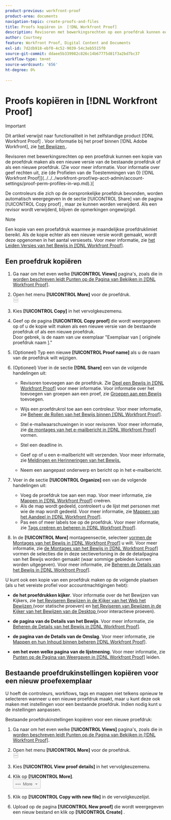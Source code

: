 ```yaml
---
product-previous: workfront-proof
product-area: documents
navigation-topic: create-proofs-and-files
title: Proofs kopiëren in  [!DNL Workfront Proof]
description: Revisoren met bewerkingsrechten op een proefdruk kunnen een kopie van de proefdruk maken als een nieuwe versie van de bestaande proefdruk of als een nieuwe proefdruk. (Zie voor meer informatie. Zie Proefprofielen voor machtigingen in Workfront Proof voor informatie over bewerkingsrechten.)
author: Courtney
feature: Workfront Proof, Digital Content and Documents
exl-id: 7d2db918-ebf0-4c52-9039-54c3eb5515f0
source-git-commit: ddaee5b339982c826c14b67775d81f3a2bd7bc37
workflow-type: tm+mt
source-wordcount: '656'
ht-degree: 0%

---
```


# Proofs kopiëren in [!DNL Workfront Proof]

>[!IMPORTANT]
>
>Dit artikel verwijst naar functionaliteit in het zelfstandige product [!DNL Workfront Proof] . Voor informatie bij het proef binnen [!DNL Adobe Workfront], zie [ het Bewijzen ](../../../review-and-approve-work/proofing/proofing.md).

Revisoren met bewerkingsrechten op een proefdruk kunnen een kopie van de proefdruk maken als een nieuwe versie van de bestaande proefdruk of als een nieuwe proefdruk. (Zie voor meer informatie. Voor informatie over geef rechten uit, zie {de Profielen van de Toestemmingen van 0}  [!DNL Workfront Proof]](../../../workfront-proof/wp-acct-admin/account-settings/proof-perm-profiles-in-wp.md).)[

De controleurs die zich op de oorspronkelijke proefdruk bevonden, worden automatisch weergegeven in de sectie [!UICONTROL Share] van de pagina [!UICONTROL Copy proof] , maar ze kunnen worden verwijderd. Als een revisor wordt verwijderd, blijven de opmerkingen ongewijzigd.

>[!NOTE]
>
>Een kopie van een proefafdruk waarmee je maandelijkse proefdruklimiet bereikt. Als de kopie echter als een nieuwe versie wordt gemaakt, wordt deze opgenomen in het aantal versiesets. Voor meer informatie, zie [ het Leiden Versies van het Bewijs in  [!DNL Workfront Proof]](../../../workfront-proof/wp-work-proofsfiles/manage-your-work/manage-proof-versions.md).

## Een proefdruk kopiëren

1. Ga naar om het even welke **[!UICONTROL Views]** pagina&#39;s, zoals die in [ worden beschreven leidt Punten op de Pagina van Bekijken in  [!DNL Workfront Proof]](../../../workfront-proof/wp-work-proofsfiles/manage-your-work/manage-items-on-views-page.md).

1. Open het menu **[!UICONTROL More]** voor de proefdruk.\
   ![ Meer menu ](assets/more-button-small.png)

1. Kies **[!UICONTROL Copy]** in het vervolgkeuzemenu.
1. Geef op de pagina **[!UICONTROL Copy proof]** die wordt weergegeven op of u de kopie wilt maken als een nieuwe versie van de bestaande proefdruk of als een nieuwe proefdruk.\
   Door gebrek, is de naam van uw exemplaar &quot;Exemplaar van [ originele proefdruk naam ].&quot;

1. (Optioneel) Typ een nieuwe **[!UICONTROL Proof name]** als u de naam van de proefdruk wilt wijzigen.
1. (Optioneel) Voer in de sectie **[!DNL Share]** een van de volgende handelingen uit:

   * Revisoren toevoegen aan de proefdruk. Zie [ Deel een Bewijs in  [!DNL Workfront Proof]](../../../workfront-proof/wp-work-proofsfiles/share-proofs-and-files/share-proof.md) voor meer informatie. Voor informatie over het toevoegen van groepen aan een proef, zie [ Groepen aan een Bewijs ](../../../workfront-proof/wp-mnguserscontacts/groups/add-groups.md) toevoegen.

   * Wijs een proefdrukrol toe aan een controleur. Voor meer informatie, zie [ Beheer de Rollen van het Bewijs binnen  [!DNL Workfront Proof]](../../../workfront-proof/wp-work-proofsfiles/share-proofs-and-files/manage-proof-roles.md).
   * Stel e-mailwaarschuwingen in voor revisoren. Voor meer informatie, zie [ de montages van het e-mailbericht in  [!DNL Workfront Proof]](../../../workfront-proof/wp-emailsntfctns/email-alerts/config-email-notification-settings-wp.md) vormen.
   * Stel een deadline in.
   * Geef op of u een e-mailbericht wilt verzenden. Voor meer informatie, zie [ Meldingen en Herinneringen van het Bewijs.](https://support.workfront.com/hc/en-us/sections/115000920788-Proof-notifications-and-reminders)
   * Neem een aangepast onderwerp en bericht op in het e-mailbericht.

1. Voer in de sectie **[!UICONTROL Organize]** een van de volgende handelingen uit:

   * Voeg de proefdruk toe aan een map. Voor meer informatie, zie [ Mappen in  [!DNL Workfront Proof]](../../../workfront-proof/wp-work-proofsfiles/organize-your-work/create-folders.md) creëren.
   * Als de map wordt gedeeld, controleert u de lijst met personen met wie de map wordt gedeeld. Voor meer informatie, zie [ Mappen van het Aandeel in  [!DNL Workfront Proof]](../../../workfront-proof/wp-work-proofsfiles/organize-your-work/share-folders.md).
   * Pas een of meer labels toe op de proefdruk. Voor meer informatie, zie [ Tags creëren en beheren in  [!DNL Workfront Proof]](../../../workfront-proof/wp-work-proofsfiles/organize-your-work/create-and-manage-tags.md).

1. In de **[!UICONTROL More]** montageensectie, selecteer [ vormen de Montages van het Bewijs in  [!DNL Workfront Proof]](../../../workfront-proof/wp-work-proofsfiles/manage-your-work/configure-proof-settings.md) u wilt. Voor meer informatie, zie [ de Montages van het Bewijs in  [!DNL Workfront Proof]](../../../workfront-proof/wp-work-proofsfiles/manage-your-work/configure-proof-settings.md) vormen de selecties die in deze sectievertoning in de de detailpagina van het Bewijs worden gemaakt (waar sommige gebieden kunnen worden uitgegeven). Voor meer informatie, zie [ Beheren de Details van het Bewijs in  [!DNL Workfront Proof]](../../../workfront-proof/wp-work-proofsfiles/manage-your-work/manage-proof-details.md).

U kunt ook een kopie van een proefdruk maken op de volgende plaatsen (als u het vereiste profiel voor accountmachtigingen hebt):

* **de het proefdrukken kijker**. Voor informatie over de het Bewijzen van Kijkers, zie [ het Reviseren Bewijzen in de Kijker van het Web het Bewijzen ](https://support.workfront.com/hc/en-us/sections/115000275214-Reviewing-Proofs-in-the-Web-Proofing-Viewer) (voor statische proeven) en [ het Reviseren van Bewijzen in de Kijker van het Bewijzen van de Desktop ](https://support.workfront.com/hc/en-us/sections/360000686434-Reviewing-Proofs-in-the-Desktop-Proofing-Viewer) (voor interactieve proeven).

* **de pagina van de Details van het Bewijs**. Voor meer informatie, zie [ Beheren de Details van het Bewijs in  [!DNL Workfront Proof]](../../../workfront-proof/wp-work-proofsfiles/manage-your-work/manage-proof-details.md).

* **de pagina van de Details van de Omslag**. Voor meer informatie, zie [ Mappen en hun Inhoud binnen beheren  [!DNL Workfront Proof]](../../../workfront-proof/wp-work-proofsfiles/organize-your-work/manage-folders-and-contents.md).

* **om het even welke pagina van de lijstmening**. Voor meer informatie, zie [ Punten op de Pagina van Weergaven in  [!DNL Workfront Proof]](../../../workfront-proof/wp-work-proofsfiles/manage-your-work/manage-items-on-views-page.md) leiden.

## Bestaande proefdrukinstellingen kopiëren voor een nieuw proefexemplaar

U hoeft de controleurs, workflows, tags en mappen niet telkens opnieuw te selecteren wanneer u een nieuwe proefdruk maakt, maar u kunt deze ook maken met instellingen voor een bestaande proefdruk. Indien nodig kunt u de instellingen aanpassen.

Bestaande proefdrukinstellingen kopiëren voor een nieuwe proefdruk:

1. Ga naar om het even welke **[!UICONTROL Views]** pagina&#39;s, zoals die in [ worden beschreven leidt Punten op de Pagina van Bekijken in  [!DNL Workfront Proof]](../../../workfront-proof/wp-work-proofsfiles/manage-your-work/manage-items-on-views-page.md).

1. Open het menu **[!UICONTROL More]** voor de proefdruk.\
   ![ Meer menu ](assets/more-button-small.png)

1. Kies **[!UICONTROL View proof details]** in het vervolgkeuzemenu.
1. Klik op **[!UICONTROL More]**.\
   ![ More_button_text_version.png ](assets/more-button-text-version.png)

1. Klik op **[!UICONTROL Copy with new file]** in de vervolgkeuzelijst.
1. Upload op de pagina **[!UICONTROL New proof]** die wordt weergegeven een nieuw bestand en klik op **[!UICONTROL Create]** .
